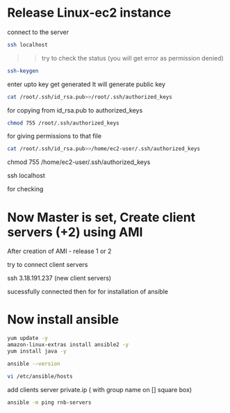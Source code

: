 # Release Linux-ec2 instance
  connect to the server
  ```sh
  ssh localhost
  ```
  >>try to check the status (you will get error as permission denied)

  ```sh
  ssh-keygen
  ```
  enter upto key get generated
  It will generate public key
  
  ```sh
  cat /root/.ssh/id_rsa.pub>>/root/.ssh/authorized_keys
  ```
  for copying from id_rsa.pub to authorized_keys
  
  ```sh
  chmod 755 /root/.ssh/authorized_keys
  ```
  for giving permissions to that file
  
  ```sh
  cat /root/.ssh/id_rsa.pub>>/home/ec2-user/.ssh/authorized_keys
  ```
  chmod 755 /home/ec2-user/.ssh/authorized_keys
  
  ssh localhost
  
  for checking
# Now Master is set, Create client servers (+2) using AMI

  After creation of AMI - release 1 or 2
  
  try to connect client servers
  
  ssh 3.18.191.237 (new client servers)
  
  sucessfully connected then for for installation of ansible
  
# Now install ansible
  ```sh
  yum update -y
  amazon-linux-extras install ansible2 -y
  yum install java -y
  
  ansible -–version
  ```
  
  ```sh
  vi /etc/ansible/hosts
  ```
  
  add clients server private.ip ( with group name on [] square box)
  
  ```sh
  ansible -m ping rnb-servers
  ```
  


